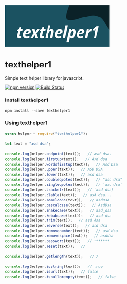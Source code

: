 [![texthelper1](https://raw.githubusercontent.com/korpozim/texthelper1/master/logo.png)](https://github.com/korpozim/texthelper1)

# texthelper1

Simple text helper library for javascript.

[![npm version](https://badge.fury.io/js/texthelper1.svg)](https://www.npmjs.com/package/texthelper1)
[![Build Status](https://travis-ci.com/korpozim/texthelper1.svg?branch=master)](https://travis-ci.com/korpozim/texthelper1)

### Install texthelper1

```
npm install --save texthelper1
```

### Using texthelper1

```javascript
const helper = require("texthelper1");

let text = "asd dsa";

console.log(helper.endpoint(text));   // asd dsa.
console.log(helper.firstup(text));   // Asd dsa
console.log(helper.wordsfirstup(text));   // Asd Dsa
console.log(helper.upper(text));   // ASD DSA
console.log(helper.lower(text));   // asd dsa
console.log(helper.doublequotes(text));   // "asd dsa"
console.log(helper.singlequotes(text));   // 'asd dsa'
console.log(helper.brackets(text));   // (asd dsa)
console.log(helper.blabla(text));   // asd dsa...
console.log(helper.camelcase(text));   // asdDsa
console.log(helper.pascalcase(text));   // AsdDsa
console.log(helper.snakecase(text));   // asd_dsa
console.log(helper.kebabcase(text));   // asd-dsa
console.log(helper.trim(text));   // asd dsa
console.log(helper.reverse(text));   // asd dsa
console.log(helper.removenumber(text));   // asd dsa
console.log(helper.removespace(text));   // asddsa
console.log(helper.password(text));   // *******
console.log(helper.reset(text));   // 

console.log(helper.getlength(text));   // 7

console.log(helper.isstring(text));   // true
console.log(helper.isurl(text));   // false
console.log(helper.isnullorempty(text));   // false
```